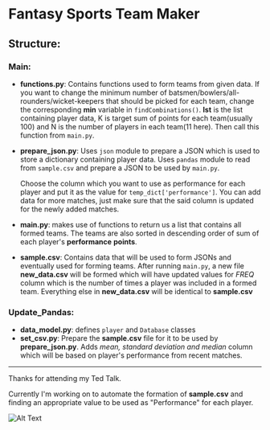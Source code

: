 # Fantasy Sports Team Maker

## Structure:

### Main:

- **functions.py**: Contains functions used to form teams from given data. If you want to change the minimum number of batsmen/bowlers/all-rounders/wicket-keepers that should be picked for each team, change the corresponding **min** variable in `findCombinations()`. **lst** is the list containing player data, K is target sum of points for each team(usually 100) and N is the number of players in each team(11 here). Then call this function from `main.py`. 

- **prepare_json.py**: Uses `json` module to prepare a JSON which is used to store a dictionary containing player data. Uses `pandas` module to read from `sample.csv` and prepare a JSON to be used by `main.py`.

  Choose the column which you want to use as performance for each player and put it as the value for `temp_dict['performance']`. You can add data for more matches, just make sure that the said column is updated for the newly added matches.

- **main.py**: makes use of functions to return us a list that contains all formed teams. The teams are also sorted in descending order of sum of each player's **performance** **points**.
- **sample.csv**: Contains data that will be used to form JSONs and eventually used for forming teams. After running `main.py`, a new file **new_data.csv** will be formed which will have updated values for *FREQ* column which is the number of times a player was included in a formed team. Everything else in **new_data.csv** will be identical to **sample.csv**

### Update_Pandas:

- **data_model.py**: defines `player` and `Database` classes
- **set_csv.py**: Prepare the **sample.csv** file for it to be used by **prepare_json.py**. Adds *mean, standard deviation and median* column which will be based on player's performance from recent matches.

---

Thanks for attending my Ted Talk.

Currently I'm working on to automate the formation of **sample.csv** and finding an appropriate value to be used as "Performance" for each player.

![Alt Text](https://media.giphy.com/media/LllA2dKt1qZuE/giphy.gif?cid=ecf05e47x7id135827j1im8uxkii9s77x1jivdx80uqzass3&rid=giphy.gif&ct=g)

